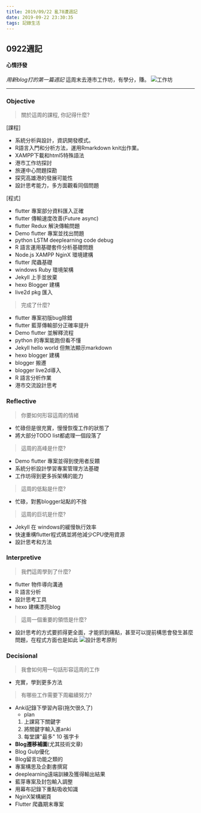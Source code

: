 ```yaml
---
title: 2019/09/22 亂78遭週記
date: 2019-09-22 23:30:35
tags: 記錄生活
---
```

## **0922週記**

#### 心情抒發
*用新blog打的第一篇週記*
這周末去港市工作坊，有學分，賺。
![工作坊](https://imgur.com/jqVVPcl.jpg)

---

### **Objective**

> 關於這周的課程, 你記得什麼?

[課程]
- 系統分析與設計，資訊開發模式。
- R語言入門和分析方法，運用Rmarkdown knit出作業。
- XAMPP下載和html5特殊語法
- 港市工作坊探討
- 旅運中心問題探勘
- 探究高雄港的發展可能性
- 設計思考能力，多方面觀看同個問題

[程式]
- flutter 專案部分資料匯入正確
- flutter 傳輸速度改善(Future async)
- flutter Redux 解決傳輸問題
- Demo flutter 專案並找出問題
- python LSTM deeplearning code debug
- R 語言運用基礎套件分析基礎問題
- Node.js XAMPP NginX 環境建構
- flutter 爬蟲基礎
- windows Ruby 環境架構
- Jekyll 上手並放棄
- hexo Blogger 建構
- live2d pkg 匯入

> 完成了什麼?

- flutter 專案初版bug除錯
- flutter 藍芽傳輸部分正確率提升
- Demo flutter 並解釋流程
- python 的專案能跑但看不懂
- Jekyll hello world 但無法顯示markdown
- hexo blogger 建構
- blogger 搬遷
- blogger live2d導入
- R 語言分析作業
- 港市交流設計思考


### **Reflective**

> 你要如何形容這周的情緒

* 忙碌但是很充實，慢慢恢復工作的狀態了
* 將大部分TODO list都處理一個段落了

> 這周的高峰是什麼?

* Demo flutter 專案並得到使用者反饋
* 系統分析設計學習專案管理方法基礎
* 工作坊得到更多拆架構的能力

> 這周的低點是什麼?

* 忙碌，對舊blogger站點的不捨

> 這周的巨坑是什麼?

* Jekyll 在 windows的緩慢執行效率
* 快速重構flutter程式碼並將他減少CPU使用資源
* 設計思考和方法

### **Interpretive**

> 我們這周學到了什麼?

- flutter 物件導向溝通
- R 語言分析
- 設計思考工具
- hexo 建構漂亮blog


>這周一個重要的領悟是什麼?

* 設計思考的方式要抓得更全面，才能抓到痛點，甚至可以提前構思會發生甚麼問題，在程式方面也是如此
![設計思考原則](https://imgur.com/RTUOQQR.jpg)

### **Decisional**

> 我會如何用一句話形容這周的工作

* 充實，學到更多方法

> 有哪些工作需要下周繼續努力?

- Anki記錄下學習內容(拖欠很久了)
    - plan
    1. 上課寫下關鍵字
    2. 將關鍵字輸入進anki
    3. 每堂課"最多" 10 張字卡
- **Blog遷移補圖**(尤其技術文章)
- Blog Gulp優化
- Blog留言功能之類的
- 專案構思及企劃書撰寫
- deeplearning遠端訓練及獲得輸出結果
- 藍芽專案及封包輸入調整
- 用幕布記錄下重點吸收知識
- NginX架構網頁
- Flutter 爬蟲期末專案

